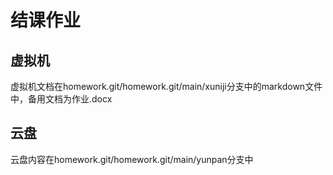 # 结课作业

## 虚拟机
虚拟机文档在homework.git/homework.git/main/xuniji分支中的markdown文件中，备用文档为作业.docx

## 云盘
云盘内容在homework.git/homework.git/main/yunpan分支中


